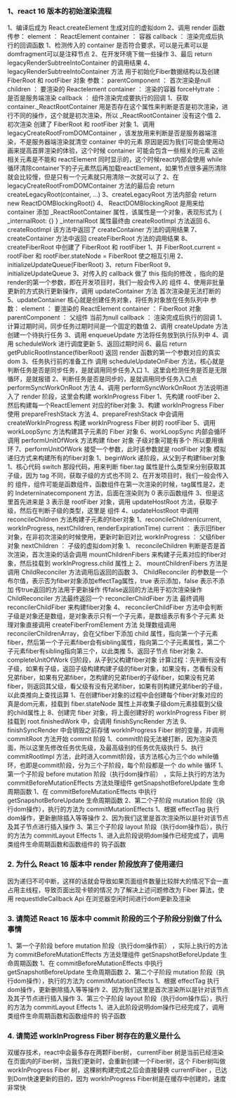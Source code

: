### 1、react 16 版本的初始渲染流程
  1、编译后成为 React.createElement 生成对应的虚拟dom
  2、调用 render 函数
    传参：
      element ： ReactElement
      container ： 容器
      callback ： 渲染完成后执行的回调函数
    1、检测传入的 container 是否符合要求，可以是元素可以是domfragment可以是注释节点
    2、在开发环境下做一些操作
    3、最后 return legacyRenderSubtreeIntoContainer 的调用结果
    4、legacyRenderSubtreeIntoContainer 方法 用于初始化Fiber数据结构以及创建 FiberRoot 和 rootFiber 对象
      参数：
        parentComponent ： 首次渲染是null
        children ： 要渲染的 Reactelement
        container ： 渲染的容器
        forceHytrate ： 是否是服务端渲染
        callback ： 组件渲染完成要执行的回调
      1、获取 container._ReactRootContainer 用是否存在这个属性来判断是否是初次渲染，进行不同的操作，这个就是初次渲染，所以 _ReactRootContainer 没有这个值
      2、初次渲染 创建了 FiberRoot 和 rootFiber 对象
        1、调用 legacyCreateRootFromDOMContainer ，该发放用来判断是否是服务器端渲染，不是服务器端渲染就清空 container 中的元素
          原因是因为我们可能会使用动画来提高首屏渲染的体验，这个时候 container 可能会包含一些相关的元素
          这些相关元素是不能和 reactElement 同时显示的，这个时候react内部会使用 while 循环清除container下的子元素然后再加载reactElement，如果节点很多遍历清除就会比较慢，但是只有一个元素就只用清除一次就可以了
        2、在 legacyCreateRootFromDOMContainer 方法的最后会 return createLegacyRoot(container, ...)
        3、createLegacyRoot 方法内部会 return new ReactDOMBlockingRoot()
        4、 ReactDOMBlockingRoot 是用来给 container 添加 _ReactRootContainer 属性，该属性是一个对象，表现形式为
          { _internalRoot: {} }
          _internalRoot  属性最终由 createRootImpl 方法返回
        6、createRootImpl 该方法中返回了 createContainer 方法的调用结果
        7、createContainer 方法中返回 createFiberRoot 方法的调用结果
        8、createFiberRoot 中创建了 FiberRoot 和 rootFiber 
          1、并 FiberRoot.current = rootFiber 和 rootFiber.stateNode = FiberRoot 使之相互引用
          2、initializeUpdateQueue(FiberRoot)
          3、return FiberRoot
        9、initializeUpdateQueue
      3、对传入的 callback 做了 this 指向的修改 ，指向的是render的第一个参数，即在开发项目时，我们一般会传入的 <App /> 组件
      4、使用非批量更新的方式执行更新操作，调用 updateContainer 方法
        首次渲染是无法打断的
      5、updateContainer 核心就是创建任务对象，将任务对象放在任务队列中
        参数：
          element ： 要渲染的 ReactElement
          container ： FiberRoot 对象
          parentComponent ： 父组件 当前为null
          callback ： 渲染完成后执行的回调
        1、计算过期时间，同步任务过期时间是一个固定的数值
        2、调用 createUpdate 方法创建一个待执行任务
        3、调用 enqueueUpdate 方法将任务放到执行队列中
        4、调用 scheduleWork 进行调度更新
        5、返回过期时间
      6、最后 return getPublicRootInstance(fiberRoot) 返回 render 函数的第一个参数对应的真实dom
  3、任务执行前的准备工作
    调用 scheduleUpdateOnFiber 方法，核心就是判断任务是否是同步任务，是就调用同步任务入口 
    1、这里会检测任务是否是无限循环，是就报错
    2、判断任务是否是同步的，是就调用同步任务入口点 performSyncWorkOnRoot 方法
  4、调用 performSyncWorkOnRoot 方法说明进入了 render 阶段，这里会构建 workInProgress Fiber
    1、先构建 rootFiber
    2、然后构建每一个ReactElement 对应的fiber对象
    3、构建 workInProgress Fiber 使用 prepareFreshStack 方法
    4、prepareFreshStack 中会调用 createWorkInProgress 构建 workInProgress Fiber 树的 rootFiber
    5、调用 workLoopSync 方法构建其子元素的 Fiber 对象
    6、workLoopSync 内部会循环调用 performUnitOfWork 方法构建 fiber 对象
      子级对象可能有多个 所以要用循环
    7、performUnitOfWork 接受一个参数，此时该参数就是 rootFiber 对象
      模拟递归方式来构建所有的fiber对象
      1、beginWork 递阶段，从父到子构建fiber对象
        1、核心代码 switch 那段代码，用来判断 fiber.tag 属性是什么类型来分别获取其子级，因为 tag 不同，获取子级的方式也不同
        2、在开发项目时，我们一般会传入的 <App /> 组件，组件可能是函数组件，函数组件在第一次渲染的时候，tag属性是2，走的  Indeterninatecomponent 方法，后面在渲染则为 0 表示函数组件
        3、但是这里首先进来是 3 表示是 rootFiber 对象，调用 updateHostRoot 方法，获取子级，然后在判断子级的类型，这里是 <App /> 组件
        4、updateHostRoot 中调用 reconcileChildren 方法构建子元素的fiber对象
          1、reconcileChildren(current, workInProgress, nextChildren, renderExpirationTime)
            current ： 表示旧fiber对象，在非初次渲染的时候使用，更新时新旧对比
            workInProgress ： 父级fiber对象
            nextChildren ： 子级的虚拟dom对象
            1、 reconcileChildren 判断是否是首次渲染，首次渲染的话会调用 mountChildrenFibers 来构建子元素对应的fiber对象，然后挂载到 workInProgress.child 属性上
            2、 mountChildrenFibers 方法是调用 ChildReconciler 方法调用后返回的函数
            3、 ChildReconciler 的参数是一个布尔值，表示否为fiber对象添加effectTag属性，true 表示添加，false 表示不添加
              传true返回的方法用于更新操作
              传false返回的方法用于初次渲染操作
              ChildReconciler 方法最终返回一个 reconcilerChildFiber 方法 最终调用 reconcilerChildFiber 来构建fiber对象
            4、 reconcilerChildFiber 方法中会判断 子级是对象还是数组，是对象表示只有一个子元素，是数组表示有多个子元素
              处理对象直接调用 createFiberFromElement 方法
              处理数组调用 reconcilerChildrenArray，会在父fiber下添加 child 属性，指向第一个子元素fiber，然后第一个子元素fiber会有sibling属性，指向第二个子元素属性，第二个子元素fiber有sibling指向第三个，以此类推
        5、返回子节点 fiber对象
      2、completeUnitOfWork 归阶段，从子到父构建fiber对象
        计算过程：先判断有没有子级，如果有子级，返回子级构建构建子级的fiber对象，如果没有，怎看有没有兄弟fiber，如果有兄弟fiber，怎构建的兄弟fiber的子级fiber，如果没有兄弟fiber，则返回其父级，看父级有没有兄弟fiber，如果有则构建兄弟fiber的子级，以此类推向上查找运算
        1、在创建fiber对象的过程中会创建每个fiber对象对应的真是dom元素，挂载到 fiber.stateNode 属性上并收集子级dom元素挂载到父级的child属性上
    8、创建完 fiber 对象，将上面创建好的 workInProgress Fiber 树挂载到 root.finishedWork 中，会调用 finishSyncRender 方法
    9、 finishSyncRender 中会销毁之前存储 workInProgress Fiber 树的变量，并调用 commitRoot 方法开始 commit 阶段
      1、commit阶段无法被打断，因为渲染页面，所以这里先修改任务优先级，及最高级别的任务优先级执行
  5、执行 commitRootImpl 方法，此时进入commit阶段，该方法核心为三个do while循环，也即是commit阶段，分为三个子阶段，每个阶段都是一个 do while 循环
    1、第一个子阶段 before mutation 阶段（执行dom操作前） ，实际上执行的方法为 commitBeforeMutationEffects 方法处理组件 getSnapshotBeforeUpdate 生命周期函数
      1、在 commitBeforeMutationEffects 中执行 getSnapshotBeforeUpdate 生命周期函数
    2、第二个子阶段 mutation 阶段（执行dom操作），执行的方法为 commitMutationEffects
      1、根据 effectTag 执行dom操作，更新删除插入等等操作
      2、因为我们这里是首次渲染所以是针对该节点及其子节点进行插入操作
    3、第三个子阶段 layout 阶段（执行dom操作后），执行的方法为 commitLayout Effects
      1、进入此阶段说明dom操作已经完成了，调用类组件生命周期函数和函数组件的 钩子函数
### 2. 为什么 React 16 版本中 render 阶段放弃了使用递归
  因为递归不可中断，这样的话就会导致如果页面组件数量比较胖大的情况下会一直占用主线程，导致页面出现卡顿的情况
  为了解决上述问题修改为 Fiber 算法，使用 requestIdleCallback Api 在浏览器空闲时间进行dom更新及渲染
### 3. 请简述 React 16 版本中 commit 阶段的三个子阶段分别做了什么事情
  1、第一个子阶段 before mutation 阶段（执行dom操作前） ，实际上执行的方法为 commitBeforeMutationEffects 方法处理组件 getSnapshotBeforeUpdate 生命周期函数
    1、在 commitBeforeMutationEffects 中执行 getSnapshotBeforeUpdate 生命周期函数
  2、第二个子阶段 mutation 阶段（执行dom操作），执行的方法为 commitMutationEffects
    1、根据 effectTag 执行dom操作，更新删除插入等等操作
    2、因为我们这里是首次渲染所以是针对该节点及其子节点进行插入操作
  3、第三个子阶段 layout 阶段（执行dom操作后），执行的方法为 commitLayout Effects
    1、进入此阶段说明dom操作已经完成了，调用类组件生命周期函数和函数组件的 钩子函数
### 4. 请简述 workInProgress Fiber 树存在的意义是什么
  双缓存技术，react中会最多存在两颗Fiber树， currentFiber 树是当前已经渲染在页面内的Fiber树，当我们更新时，会重新创建一个Fiber树，这个
  Fiber树叫做 workInProgress Fiber 树，这棵树构建完成之后会直接替换 currentFiber ，已达到Dom快速更新的目的，因为 workInProgress Fiber树是在缓存中创建的，速度非常快